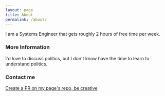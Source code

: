 ```yaml
---
layout: page
title: About
permalink: /about/
---
```


I am a Systems Engineer that gets roughly 2 hours of free time per week.

### More Information

I'd love to discuss politics, but I don't know have the time to learn to understand politics.

### Contact me

[Create a PR on my page's repo, be creative](https://github.com/angelalonso/angelalonso.github.io/pulls)
